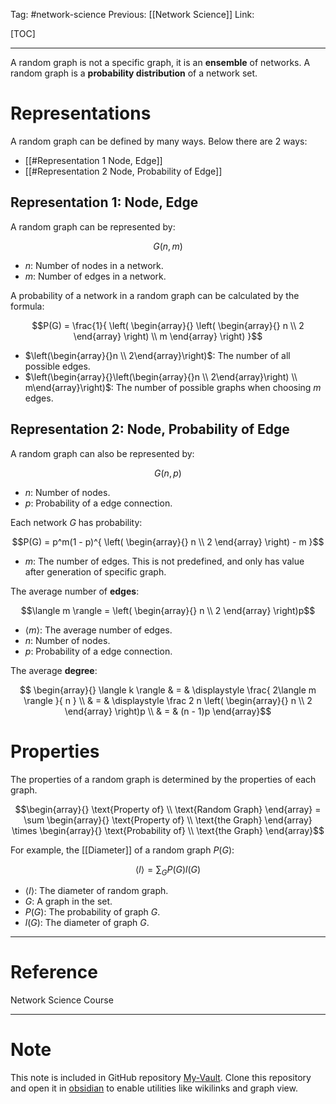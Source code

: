 Tag: #network-science 
Previous: [[Network Science]]
Link: 

[TOC]

---

A random graph is not a specific graph, it is an **ensemble** of networks. A random graph is a **probability distribution** of a network set.

# Representations

A random graph can be defined by many ways. Below there are 2 ways:

- [[#Representation 1 Node, Edge]]
- [[#Representation 2 Node, Probability of Edge]]

## Representation 1: Node, Edge

A random graph can be represented by:

$$G(n, m)$$

- $n$: Number of nodes in a network.
- $m$: Number of edges in a network.

A probability of a network in a random graph can be calculated by the formula:

$$P(G) = \frac{1}{
	\left(
		\begin{array}{} 
			\left(
				\begin{array}{}
					n \\
					2
				\end{array}
			\right) \\
			m
		\end{array}
	\right)
}$$

- $\left(\begin{array}{}n \\ 2\end{array}\right)$: The number of all possible edges.
- $\left(\begin{array}{}\left(\begin{array}{}n \\ 2\end{array}\right) \\ m\end{array}\right)$: The number of possible graphs when choosing $m$ edges.

## Representation 2: Node, Probability of Edge

A random graph can also be represented by:

$$G(n, p)$$

- $n$: Number of nodes.
- $p$: Probability of a edge connection.

Each network $G$ has probability:

$$P(G) = p^m(1 - p)^{
	\left(
		\begin{array}{}
			n \\ 2
		\end{array}
	\right) - m
}$$

- $m$: The number of edges. This is not predefined, and only has value after generation of specific graph.

The average number of **edges**:

$$\langle m \rangle = \left(
	\begin{array}{}
		n \\ 2
	\end{array}
\right)p$$

- $\langle m \rangle$: The average number of edges.
- $n$: Number of nodes.
- $p$: Probability of a edge connection.

The average **degree**:

$$
\begin{array}{}
	\langle k \rangle & = & 
	\displaystyle
	\frac{
		2\langle m \rangle
	}{
		n
	} \\
	& = & 
	\displaystyle
	\frac 2 n \left(
		\begin{array}{}
			n \\ 2
		\end{array}
	\right)p \\ 
	& = & (n - 1)p
\end{array}$$

# Properties

The properties of a random graph is determined by the properties of each graph.

$$\begin{array}{}
	\text{Property of} \\ \text{Random Graph}
\end{array}
= \sum 
\begin{array}{}
	\text{Property of} \\ \text{the Graph}
\end{array}
\times 
\begin{array}{}
	\text{Probability of} \\ \text{the Graph}
\end{array}$$

For example, the [[Diameter]] of a random graph $P(G)$:

$$\langle l\rangle
= \sum_G P(G)l(G)$$

- $\langle l\rangle$: The diameter of random graph.
- $G$: A graph in the set.
- $P(G)$: The probability of graph $G$.
- $l(G)$: The diameter of graph $G$.

---

# Reference

Network Science Course

---

# Note

This note is included in GitHub repository [My-Vault](https://github.com/LittleD3092/My-Vault.git). Clone this repository and open it in [obsidian](https://obsidian.md/) to enable utilities like wikilinks and graph view.